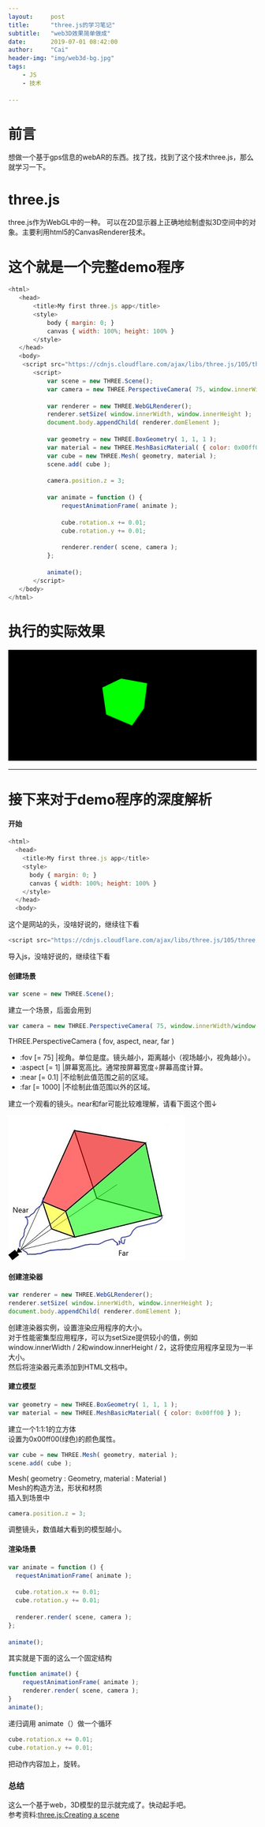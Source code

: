 ```yaml
---
layout:     post
title:      "three.js的学习笔记"
subtitle:   "web3D效果简单做成"
date:       2019-07-01 08:42:00
author:     "Cai"
header-img: "img/web3d-bg.jpg"
tags:
    - JS
    - 技术

---
```

# 前言
想做一个基于gps信息的webAR的东西。找了找，找到了这个技术three.js，那么就学习一下。

# three.js
three.js作为WebGL中的一种。
可以在2D显示器上正确地绘制虚拟3D空间中的对象。主要利用html5的CanvasRenderer技术。

# 这个就是一个完整demo程序

 ``` js
 <html>
 	<head>
 		<title>My first three.js app</title>
 		<style>
 			body { margin: 0; }
 			canvas { width: 100%; height: 100% }
 		</style>
 	</head>
 	<body>
     <script src="https://cdnjs.cloudflare.com/ajax/libs/three.js/105/three.min.js"></script>
 		<script>
 			var scene = new THREE.Scene();
 			var camera = new THREE.PerspectiveCamera( 75, window.innerWidth/window.innerHeight, 0.1, 1000 );

 			var renderer = new THREE.WebGLRenderer();
 			renderer.setSize( window.innerWidth, window.innerHeight );
 			document.body.appendChild( renderer.domElement );

 			var geometry = new THREE.BoxGeometry( 1, 1, 1 );
 			var material = new THREE.MeshBasicMaterial( { color: 0x00ff00 } );
 			var cube = new THREE.Mesh( geometry, material );
 			scene.add( cube );

 			camera.position.z = 3;

 			var animate = function () {
 				requestAnimationFrame( animate );

 				cube.rotation.x += 0.01;
 				cube.rotation.y += 0.01;

 				renderer.render( scene, camera );
 			};

 			animate();
 		</script>
 	</body>
 </html>
 ```
# 执行的实际效果
![サンプル](/img/in-post/three-01/3ddemo.jpg)
 - - - -
# 接下来对于demo程序的深度解析
#### 开始
 ``` js
 <html>
   <head>
     <title>My first three.js app</title>
     <style>
       body { margin: 0; }
       canvas { width: 100%; height: 100% }
     </style>
   </head>
   <body>
 ```
 这个是网站的头，没啥好说的，继续往下看
``` js
<script src="https://cdnjs.cloudflare.com/ajax/libs/three.js/105/three.min.js"></script>
 ```
 导入js，没啥好说的，继续往下看
#### 创建场景
``` js
var scene = new THREE.Scene();
```

建立一个场景，后面会用到
 ``` js
var camera = new THREE.PerspectiveCamera( 75, window.innerWidth/window.innerHeight, 0.1, 1000 );
```
THREE.PerspectiveCamera ( fov, aspect, near, far )
- :fov <float>[= 75]
|视角。单位是度。镜头越小，距离越小（视场越小，视角越小）。  
- :aspect <float>[= 1]
|屏幕宽高比。通常按屏幕宽度÷屏幕高度计算。
- :near <float>[= 0.1]
|不绘制此值范围之前的区域。  
- :far <float>[= 1000]
|不绘制此值范围以外的区域。<br>

建立一个观看的镜头。near和far可能比较难理解，请看下面这个图↓

![camera](/img/in-post/three-01/camera.jpg)
#### 创建渲染器
``` js
var renderer = new THREE.WebGLRenderer();
renderer.setSize( window.innerWidth, window.innerHeight );
document.body.appendChild( renderer.domElement );
```

创建渲染器实例，设置渲染应用程序的大小。<br>对于性能密集型应用程序，可以为setSize提供较小的值，例如window.innerWidth / 2和window.innerHeight / 2，这将使应用程序呈现为一半大小。<br>
然后将渲染器元素添加到HTML文档中。
#### 建立模型
``` js
var geometry = new THREE.BoxGeometry( 1, 1, 1 );
var material = new THREE.MeshBasicMaterial( { color: 0x00ff00 } );
```
 建立一个1:1:1的立方体<br>
设置为0x00ff00(绿色)的颜色属性。

``` js
var cube = new THREE.Mesh( geometry, material );
scene.add( cube );
```
Mesh( geometry : Geometry, material : Material )<br>
Mesh的构造方法，形状和材质<br>
插入到场景中
``` js
camera.position.z = 3;
```
调整镜头，数值越大看到的模型越小。
####  渲染场景

``` js
var animate = function () {
  requestAnimationFrame( animate );

  cube.rotation.x += 0.01;
  cube.rotation.y += 0.01;

  renderer.render( scene, camera );
};

animate();
```
其实就是下面的这么一个固定结构
``` js
function animate() {
	requestAnimationFrame( animate );
	renderer.render( scene, camera );
}
animate();
```
递归调用 animate（）做一个循环
``` js
cube.rotation.x += 0.01;
cube.rotation.y += 0.01;
```
把动作内容加上，旋转。

### 总结
这么一个基于web，3D模型的显示就完成了。快动起手吧。<br>
参考资料:[three.js:Creating a scene](https://threejs.org/docs/index.html#manual/en/introduction/Creating-a-scene)
